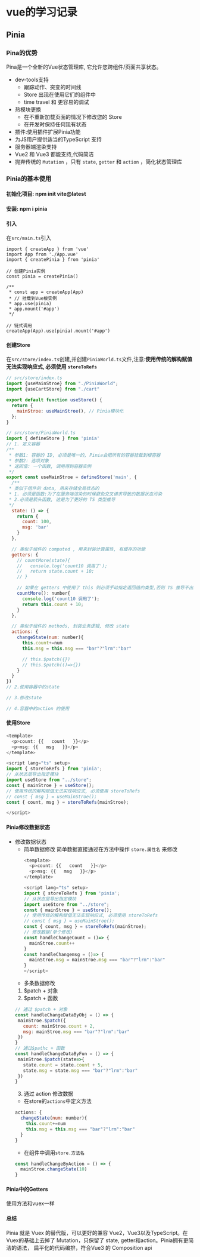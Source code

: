 # vue的学习记录

## Pinia
### Pina的优势
Pina是一个全新的Vue状态管理库, 它允许您跨组件/页面共享状态。
+ dev-tools支持
  - 跟踪动作、突变的时间线
  - Store 出现在使用它们的组件中
  - time travel 和 更容易的调试
+ 热模块更换
  - 在不重新加载页面的情况下修改您的 Store
  - 在开发时保持任何现有状态
+ 插件:使用插件扩展Pinia功能
+ 为JS用户提供适当的TypeScript 支持
+ 服务器端渲染支持
+ Vue2 和 Vue3 都能支持,代码简洁
+ 抛弃传统的 `Mutation` ，只有 `state`, `getter` 和 `action` ，简化状态管理库

### Pinia的基本使用
#### 初始化项目: npm init vite@latest
#### 安装: npm i pinia

#### 引入
在`src/main.ts`引入

```javacript
import { createApp } from 'vue'
import App from './App.vue'
import { createPinia } from 'pinia'

// 创建Pinia实例
const pinia = createPinia()

/**
 * const app = createApp(App)
 * // 挂载到Vue根实例
 * app.use(pinia)
 * app.mount('#app')
 */

// 链式调用
createApp(App).use(pinia).mount('#app')
```

#### 创建Store
在`src/store/index.ts`创建,并创建`PiniaWorld.ts`文件,注意:**使用传统的解构赋值无法实现响应式, 必须使用 `storeToRefs`**

```javascript
// src/store/index.ts
import {useMainStroe} from "./PiniaWorld";
import {useCartStore} from "./cart"

export default function useStore() {
  return {
    mainStroe: useMainStroe(), // Pinia模块化
  };
}
```

```javascript
// src/store/PiniaWorld.ts
import { defineStore } from 'pinia'
// 1. 定义容器
/**
 * 参数1: 容器的 ID, 必须是唯一的, Pinia会把所有的容器挂载到根容器
 * 参数2: 选项对象
 * 返回值: 一个函数, 调用得到容器实例
 */
export const useMainStroe = defineStore('main', {
  /**
 * 类似于组件的 data, 用来存储全局状态的
 * 1. 必须是函数:为了在服务端渲染的时候避免交叉请求导致的数据状态污染
 * 2.必须是箭头函数, 这是为了更好的 TS 类型推导
 */
  state: () => {
    return {
      count: 100,
      msg: 'bar'
    }
  },

  // 类似于组件的 computed , 用来封装计算属性, 有缓存的功能
  getters: {
    // countMore(state){
    //   console.log('count10 调用了');
    //   return state.count + 10;
    // }

    // 如果在 getters 中使用了 this 则必须手动指定返回值的类型,否则 TS 推导不出来
    countMore(): number{
      console.log('count10 调用了');
      return this.count + 10;
    }
  },

  // 类似于组件的 methods, 封装业务逻辑, 修改 state
  actions: {
    changeState(num: number){
      this.count+=num
      this.msg = this.msg === "bar"?"lrm":"bar"

      // this.$patch({})
      // this.$patch(()=>{})
    }
  }
})
// 2.使用容器中的state

// 3.修改state

// 4.容器中的action 的使用
```

#### 使用Store

```javascript
<template>
  <p>count: {{   count   }}</p>
  <p>msg: {{   msg   }}</p>
</template>

<script lang="ts" setup>
import { storeToRefs } from 'pinia';
// 从状态层导出指定模块
import useStore from "../store";
const { mainStroe } = useStore();
// 使用传统的解构赋值无法实现响应式, 必须使用 storeToRefs
// const { msg } = useMainStroe();
const { count, msg } = storeToRefs(mainStroe);

</script>

```

#### Pinia修改数据状态
+ 修改数据状态
  - 简单数据修改
  简单数据直接通过在方法中操作 `store.属性名` 来修改
    ```javascript
    <template>
      <p>count: {{   count   }}</p>
      <p>msg: {{   msg   }}</p>
    </template>

    <script lang="ts" setup>
    import { storeToRefs } from 'pinia';
    // 从状态层导出指定模块
    import useStore from "../store";
    const { mainStroe } = useStore();
    // 使用传统的解构赋值无法实现响应式, 必须使用 storeToRefs
    // const { msg } = useMainStroe();
    const { count, msg } = storeToRefs(mainStroe);
    // 修改数据(单个修改)
    const handleChangeCount = ()=> {
      mainStroe.count++
    }
    const handleChangemsg = ()=> {
      mainStroe.msg = mainStroe.msg === "bar"?"lrm":"bar"
    }
    </script>
    ```
  - 多条数据修改
  1. $patch + 对象
  2. $patch + 函数
   ```javascript
  // 通过 $patch + 对象
  const handleChangeDataByObj = () => {
    mainStroe.$patch({
      count: mainStroe.count + 2,
      msg: mainStroe.msg === "bar"?"lrm":"bar"
    })
  }
  // 通过$pathc + 函数
  const handleChangeDataByFun = () => {
    mainStroe.$patch(state=>{
      state.count = state.count + 5,
      state.msg = state.msg === "bar"?"lrm":"bar"
    })
  }
   ```
   3. 通过 action 修改数据
  - 在store的`actions`中定义方法
  ```javascript
  actions: {
    changeState(num: number){
      this.count+=num
      this.msg = this.msg === "bar"?"lrm":"bar"
    }
  }
  ```
  - 在组件中调用`store.方法名`
  ```javascript
  const handleChangeByAction = () => {
    mainStroe.changeState(10)
  }
  ```
#### Pinia中的Getters
使用方法和vuex一样

#### 总结
Pinia 就是 Vuex 的替代版，可以更好的兼容 Vue2，Vue3以及TypeScript。在Vuex的基础上去掉了 Mutation，只保留了 state, getter和action。Pinia拥有更简洁的语法， 扁平化的代码编排，符合Vue3 的 Composition api


